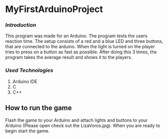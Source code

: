 # MyFirstArduinoProject

### **_Introduction_**
This program was made for an Arduino.
The program tests the users reaction time.
The setup consists of a red and a blue LED and three buttons, that are connected to the arduino.
When the light is turned on the player tries to press on a button as fast as possible.
After doing this 3 times, the program takes the average result and shows it to the players.

### **_Used Technologies_**
1. Arduino IDE
2. C
3. C++
 
## How to run the game
Flash the game to your Arduino and attach lights and buttons to your Arduino (Please open check out the LizaVoros.jpg). 
When you are ready to begin start the game.
